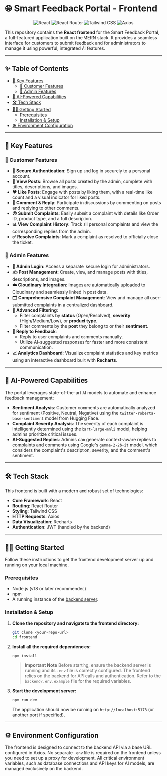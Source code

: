 # 🌐 Smart Feedback Portal - Frontend

<p align="center">
  <img src="https://img.shields.io/badge/React-20232A?style=for-the-badge&logo=react&logoColor=61DAFB" alt="React"/>
  <img src="https://img.shields.io/badge/React_Router-CA4245?style=for-the-badge&logo=react-router&logoColor=white" alt="React Router"/>
  <img src="https://img.shields.io/badge/Tailwind_CSS-38B2AC?style=for-the-badge&logo=tailwind-css&logoColor=white" alt="Tailwind CSS"/>
  <img src="https://img.shields.io/badge/Axios-5A29E4?style=for-the-badge&logo=axios&logoColor=white" alt="Axios"/>
</p>

This repository contains the **React frontend** for the Smart Feedback Portal, a full-featured application built on the MERN stack. It provides a seamless interface for customers to submit feedback and for administrators to manage it using powerful, integrated AI features.

---

## ✨ Table of Contents

- [🚀 Key Features](#-key-features)
  - [👤 Customer Features](#-customer-features)
  - [👑 Admin Features](#-admin-features)
- [🤖 AI-Powered Capabilities](#-ai-powered-capabilities)
- [🛠️ Tech Stack](#️-tech-stack)
- [🧑‍💻 Getting Started](#-getting-started)
  - [Prerequisites](#prerequisites)
  - [Installation & Setup](#installation--setup)
- [⚙️ Environment Configuration](#️-environment-configuration)

---

## 🚀 Key Features

### 👤 Customer Features

* **🔐 Secure Authentication**: Sign up and log in securely to a personal account.
* **📢 View Posts**: Browse all posts created by the admin, complete with titles, descriptions, and images.
* **❤️ Like Posts**: Engage with posts by liking them, with a real-time like count and a visual indicator for liked posts.
* **💬 Comment & Reply**: Participate in discussions by commenting on posts and replying to other comments.
* **😠 Submit Complaints**: Easily submit a complaint with details like Order ID, product type, and a full description.
* **📊 View Complaint History**: Track all personal complaints and view the corresponding replies from the admin.
* **✅ Resolve Complaints**: Mark a complaint as resolved to officially close the ticket.

### 👑 Admin Features

* **🔑 Admin Login**: Access a separate, secure login for administrators.
* **✍️ Post Management**: Create, view, and manage posts with titles, descriptions, and images.
* **☁️ Cloudinary Integration**: Images are automatically uploaded to Cloudinary and seamlessly linked in post data.
* **🗂️ Comprehensive Complaint Management**: View and manage all user-submitted complaints in a centralized dashboard.
* **🔎 Advanced Filtering**:
    * Filter complaints by **status** (Open/Resolved), **severity** (High/Medium/Low), or **product type**.
    * Filter comments by the **post** they belong to or their **sentiment**.
* **📝 Reply to Feedback**:
    * Reply to user complaints and comments manually.
    * Utilize AI-suggested responses for faster and more consistent communication.
* **📈 Analytics Dashboard**: Visualize complaint statistics and key metrics using an interactive dashboard built with **Recharts**.

---

## 🤖 AI-Powered Capabilities

The portal leverages state-of-the-art AI models to automate and enhance feedback management:

* **Sentiment Analysis**: Customer comments are automatically analyzed for sentiment (Positive, Neutral, Negative) using the `twitter-roberta-base-sentiment` model from Hugging Face.
* **Complaint Severity Analysis**: The severity of each complaint is intelligently determined using the `bart-large-mnli` model, helping admins prioritize critical issues.
* **AI-Suggested Replies**: Admins can generate context-aware replies to complaints and comments using Google's `gemma-2-2b-it` model, which considers the complaint's description, severity, and the comment's sentiment.

---

## 🛠️ Tech Stack

This frontend is built with a modern and robust set of technologies:

* **Core Framework**: React
* **Routing**: React Router
* **Styling**: Tailwind CSS
* **HTTP Requests**: Axios
* **Data Visualization**: Recharts
* **Authentication**: JWT (handled by the backend)

---

## 🧑‍💻 Getting Started

Follow these instructions to get the frontend development server up and running on your local machine.

### Prerequisites

* Node.js (v18 or later recommended)
* npm
* A running instance of the [backend server](<link-to-your-backend-repo>).

### Installation & Setup

1.  **Clone the repository and navigate to the frontend directory:**
    ```bash
    git clone <your-repo-url>
    cd frontend
    ```

2.  **Install all the required dependencies:**
    ```bash
    npm install
    ```

    > **Important Note**
    > Before starting, ensure the backend server is running and its `.env` file is correctly configured. The frontend relies on the backend for API calls and authentication. Refer to the `backend/.env.example` file for the required variables.

3.  **Start the development server:**
    ```bash
    npm run dev
    ```
    The application should now be running on `http://localhost:5173` (or another port if specified).

---

## ⚙️ Environment Configuration

The frontend is designed to connect to the backend API via a base URL configured in Axios. No separate `.env` file is required on the frontend unless you need to set up a proxy for development. All critical environment variables, such as database connections and API keys for AI models, are managed exclusively on the backend.
